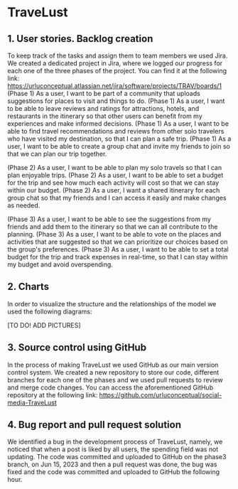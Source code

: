 # TraveLust

## 1. User stories. Backlog creation
To keep track of the tasks and assign them to team members we used Jira. We created a dedicated project in Jira, where we logged our progress for each one of the three phases of the project. You can find it at the following link: https://urluconceptual.atlassian.net/jira/software/projects/TRAV/boards/1
(Phase 1) As a user, I want to be part of a community that uploads suggestions for places to visit and things to do.
(Phase 1) As a user, I want to be able to leave reviews and ratings for attractions, hotels, and restaurants in the itinerary so that other users can benefit from my experiences and make informed decisions.
(Phase 1) As a user, I want to be able to find travel recommendations and reviews from other solo travelers who have visited my destination, so that I can plan a safe trip.
(Phase 1) As a user, I want to be able to create a group chat and invite my friends to join so that we can plan our trip together.

(Phase 2) As a user, I want to be able to plan my solo travels so that I can plan enjoyable trips.
(Phase 2) As a user, I want to be able to set a budget for the trip and see how much each activity will cost so that we can stay within our budget.
(Phase 2) As a user, I want a shared itinerary for each group chat so that my friends and I can access it easily and make changes as needed.

(Phase 3) As a user, I want to be able to see the suggestions from my friends and add them to the itinerary so that we can all contribute to the planning.
(Phase 3) As a user, I want to be able to vote on the places and activities that are suggested so that we can prioritize our choices based on the group's preferences.
(Phase 3) As a user, I want to be able to set a total budget for the trip and track expenses in real-time, so that I can stay within my budget and avoid overspending.

## 2. Charts
In order to visualize the structure and the relationships of the model we used the following diagrams:

[TO DO! ADD PICTURES]



## 3. Source control using GitHub
In the process of making TraveLust we used GitHub as our main version control system. We created a new repository to store our code, different branches for each one of the phases and we used pull requests to review and merge code changes. You can access the aforementioned GitHub repository at the following link: https://github.com/urluconceptual/social-media-TraveLust



## 4. Bug report and pull request solution
We identified a bug in the development process of TraveLust, namely, we noticed that when a post is liked by all users, the spending field was not updating. The code was committed and uploaded to GitHub on the phase3 branch, on Jun 15, 2023 and then a pull request was done, the bug was fixed and the code was committed and uploaded to GitHub the following hour.
